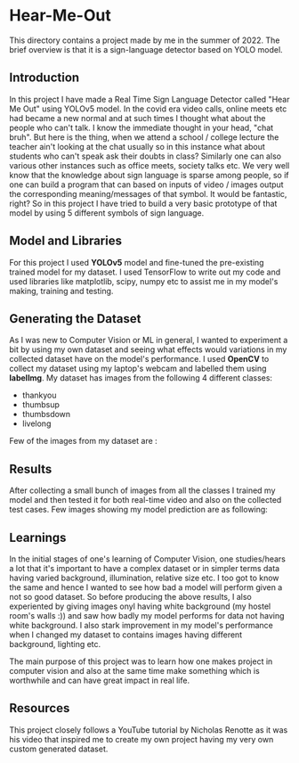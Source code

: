 # Hear-Me-Out
This directory contains a project made by me in the summer of 2022. The brief overview is that it is a sign-language detector based on YOLO model.

## Introduction
In this project I have made a Real Time Sign Language Detector called "Hear Me Out" using YOLOv5 model. In the covid era video calls, online meets etc had became a new normal and at such times I thought what about the people who can't talk. I know the immediate thought in your head, "chat bruh". But here is the thing, when we attend a school / college lecture the teacher ain't looking at the chat usually so in this instance what about students who can't speak ask their doubts in class? Similarly one can also various other instances such as office meets, society talks etc. We very well know that the knowledge about sign language is sparse among people, so if one can build a program that can based on inputs of video / images output the corresponding meaning/messages of that symbol. It would be fantastic, right? So in this project I have tried to build a very basic prototype of that model by using 5 different symbols of sign language.

## Model and Libraries
For this project I used **YOLOv5** model and fine-tuned the pre-existing trained model for my dataset. I used TensorFlow to write out my code and used libraries like matplotlib, scipy, numpy etc to assist me in my model's making, training and testing.

## Generating the Dataset
As I was new to Computer Vision or ML in general, I wanted to experiment a bit by using my own dataset and seeing what effects would variations in my collected dataset have on the model's performance.
I used **OpenCV** to collect my dataset using my laptop's webcam and labelled them using **labelImg**. My dataset has images from the following 4 different classes:
- thankyou
- thumbsup
- thumbsdown
- livelong

Few of the images from my dataset are :

## Results
After collecting a small bunch of images from all the classes I trained my model and then tested it for both real-time video and also on the collected test cases. 
Few images showing my model prediction are as following:


## Learnings
In the initial stages of one's learning of Computer Vision, one studies/hears a lot that it's important to have a complex dataset or in simpler terms data having varied background, illumination, relative size etc. I too got to know the same and hence I wanted to see how bad a model will perform given a not so good dataset. So before producing the above results, I also experiented by giving images onyl having white background (my hostel room's walls :)) and saw how badly my model performs for data not having white background. I also stark improvement in my model's performance when I changed my dataset to contains images having different background, lighting etc.

The main purpose of this project was to learn how one makes project in computer vision and also at the same time make something which is worthwhile and can have great impact in real life.

## Resources
This project closely follows a YouTube tutorial by Nicholas Renotte as it was his video that inspired me to create my own project having my very own custom generated dataset.
